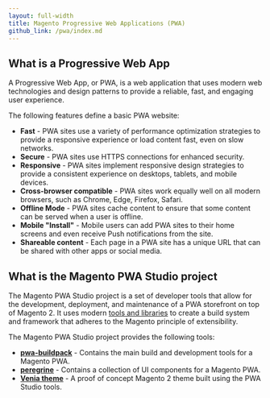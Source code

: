 ```yaml
---
layout: full-width
title: Magento Progressive Web Applications (PWA)
github_link: /pwa/index.md
---
```


## What is a Progressive Web App

A Progressive Web App, or PWA, is a web application that uses modern web technologies and design patterns to provide a reliable, fast, and engaging user experience.

The following features define a basic PWA website:

* **Fast** - PWA sites use a variety of performance optimization strategies to provide a responsive experience or load content fast, even on slow networks.
* **Secure** - PWA sites use HTTPS connections for enhanced security.
* **Responsive** - PWA sites implement responsive design strategies to provide a consistent experience on desktops, tablets, and mobile devices. 
* **Cross-browser compatible** - PWA sites work equally well on all modern browsers, such as Chrome, Edge, Firefox, Safari. 
* **Offline Mode** - PWA sites cache content to ensure that some content can be served when a user is offline.
* **Mobile "Install"** - Mobile users can add PWA sites to their home screens and even receive Push notifications from the site.
* **Shareable content** - Each page in a PWA site has a unique URL that can be shared with other apps or social media.

## What is the Magento PWA Studio project

The Magento PWA Studio project is a set of developer tools that allow for the development, deployment, and maintenance of a PWA storefront on top of Magento 2. 
It uses modern [tools and libraries] to create a build system and framework that adheres to the Magento principle of extensibility.

The Magento PWA Studio project provides the following tools:

* **[pwa-buildpack]** - Contains the main build and development tools for a Magento PWA.
* **[peregrine]** - Contains a collection of UI components for a Magento PWA.
* **[Venia theme]** - A proof of concept Magento 2 theme built using the PWA Studio tools.

[tools and libraries]: https://magento-research.github.io/pwa-studio/technologies/tools-libraries/
[pwa-buildpack]: https://magento-research.github.io/pwa-studio/pwa-buildpack/
[peregrine]: https://magento-research.github.io/pwa-studio/peregrine/
[Venia theme]: https://magento-research.github.io/pwa-studio/venia-pwa-concept/

